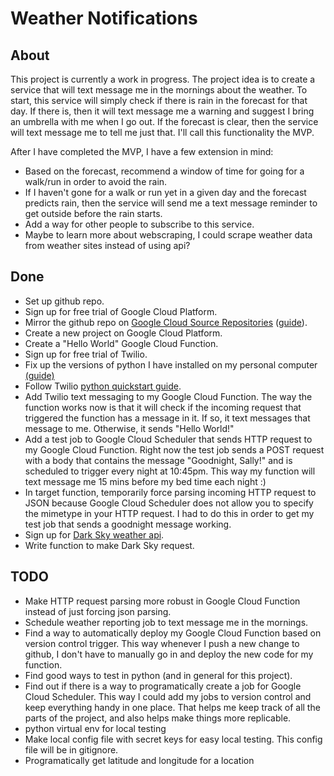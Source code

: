 # Weather Notifications

## About
This project is currently a work in progress. The project idea is to create a service that will text message me in the mornings about the weather. To start, this service will simply check if there is rain in the forecast for that day. If there is, then it will text message me a warning and suggest I bring an umbrella with me when I go out. If the forecast is clear, then the service will text message me to tell me just that. I'll call this functionality the MVP.

After I have completed the MVP, I have a few extension in mind:
* Based on the forecast, recommend a window of time for going for a walk/run in order to avoid the rain.
* If I haven't gone for a walk or run yet in a given day and the forecast predicts rain, then the service will send me a text message reminder to get outside before the rain starts.
* Add a way for other people to subscribe to this service.
* Maybe to learn more about webscraping, I could scrape weather data from weather sites instead of using api?

## Done
* Set up github repo.
* Sign up for free trial of Google Cloud Platform.
* Mirror the github repo on [Google Cloud Source Repositories](https://source.cloud.google.com/) ([guide](https://cloud.google.com/source-repositories/docs/mirroring-a-github-repository)).
* Create a new project on Google Cloud Platform.
* Create a "Hello World" Google Cloud Function.
* Sign up for free trial of Twilio.
* Fix up the versions of python I have installed on my personal computer [(guide)](https://docs.python-guide.org/starting/install3/osx/)
* Follow Twilio [python quickstart guide](https://www.twilio.com/docs/sms/quickstart/python-msg-svc).
* Add Twilio text messaging to my Google Cloud Function. The way the function works now is that it will check if the incoming request that triggered the function has a message in it. If so, it text messages that message to me. Otherwise, it sends "Hello World!"
* Add a test job to Google Cloud Scheduler that sends HTTP request to my Google Cloud Function. Right now the test job sends a POST request with a body that contains the message "Goodnight, Sally!" and is scheduled to trigger every night at 10:45pm. This way my function will text message me 15 mins before my bed time each night :)
* In target function, temporarily force parsing incoming HTTP request to JSON because Google Cloud Scheduler does not allow you to specify the mimetype in your HTTP request. I had to do this in order to get my test job that sends a goodnight message working.
* Sign up for [Dark Sky weather api](https://darksky.net/).
* Write function to make Dark Sky request.

## TODO
* Make HTTP request parsing more robust in Google Cloud Function instead of just forcing json parsing.
* Schedule weather reporting job to text message me in the mornings.
* Find a way to automatically deploy my Google Cloud Function based on version control trigger. This way whenever I push a new change to github, I don't have to manually go in and deploy the new code for my function.
* Find good ways to test in python (and in general for this project).
* Find out if there is a way to programatically create a job for Google Cloud Scheduler. This way I could add my jobs to version control and keep everything handy in one place. That helps me keep track of all the parts of the project, and also helps make things more replicable.
* python virtual env for local testing
* Make local config file with secret keys for easy local testing. This config file will be in gitignore.
* Programatically get latitude and longitude for a location